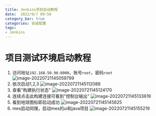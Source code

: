 ```yaml
---
title: Jenkins项目启动教程
date:  2022/9/7 09:58
category_bar: true
categories: 安装配置
tags:
- Jenkins
---
```

# 项目测试环境启动教程
1. 访问地址`192.168.50.96:8000`，账号`root`，密码`root`
 ![image-20220721145059799](https://img-1256282866.cos.ap-beijing.myqcloud.com/image-20220721145059799.png)
2. 依次启动1,2,3
 ![image-20220721145112088](https://img-1256282866.cos.ap-beijing.myqcloud.com/image-20220721145112088.png)
3. 查看"构建执行状态"
![image-20220721145124170](https://img-1256282866.cos.ap-beijing.myqcloud.com/image-20220721145124170.png)
4. 连续点击此构建连接可看到"控制台输出"
![image-20220721145133619](https://img-1256282866.cos.ap-beijing.myqcloud.com/image-20220721145133619.png)
5. 看到地球图标即启动成功
![image-20220721145145625](https://img-1256282866.cos.ap-beijing.myqcloud.com/image-20220721145145625.png)
6. mes启动同理，启动mes的ui和java项目
 ![image-20220721145155219](https://img-1256282866.cos.ap-beijing.myqcloud.com/image-20220721145155219.png)